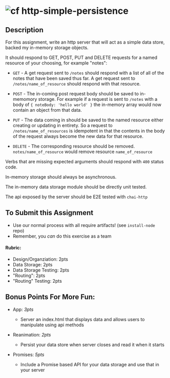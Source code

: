 ![cf](http://i.imgur.com/7v5ASc8.png) http-simple-persistence
====

## Description

For this assignment, write an http server that will act as 
a simple data store, backed my in-memory storage objects. 

It should respond to GET, POST, PUT and DELETE requests for a named resource of your choosing, for example "notes":

* `GET` - A get request sent to `/notes` should respond with a list of all
of the notes that have been saved thus far. A get request sent to 
`/notes/name_of_resource` should respond with that resource.

* `POST` - The in-coming post request body should be saved 
to in-memomory storage. For example if a request 
is sent to `/notes` with a body of `{ noteBody: 'hello world' }` the in-memory array
would now contain an object from that data.

* `PUT` - The data coming in should be saved to the named resource either
creating or updating in entirety. So a request to `/notes/name_of_resources`
is idempotent in that the contents in the body of the request always become
the new data for that resource.

* `DELETE` - The corresponding resource should be removed. `notes/name_of_resource`
would remove resource `name_of_resource`

Verbs that are missing expected arguments should respond with `400` status code.

In-memory storage should always be asynchronous.

The in-memory data storage module should be directly unit tested.

The api exposed by the server should be E2E tested with `chai-http`

## To Submit this Assignment

* Use our normal process with all require artifacts! (see `install-node` repo)
* Remember, you _can_ do this exercise as a team

#### Rubric:
* Design/Organziation: 2pts
* Data Storage: 2pts
* Data Storage Testing: 2pts
* "Routing": 2pts
* "Routing" Testing: 2pts

## Bonus Points For More Fun:

* App: *3pts*
	* Server an index.html that displays data and allows users to manipulate using api methods

* Reanimation: *2pts* 
	* Persist your data store when server closes and read it when it starts
	
* Promises: *5pts* 
	* Include a Promise based API for your data storage and use that in your server 
